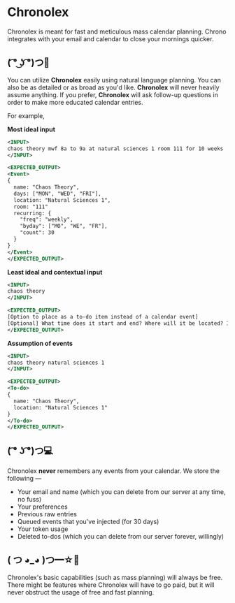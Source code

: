 # Chronolex
Chronolex is meant for fast and meticulous mass calendar planning. Chrono integrates with your email and calendar to close your mornings quicker.

## ( ͡° ͜ʖ ͡°)つ📱
You can utilize **Chronolex** easily using natural language planning. You can also be as detailed or as broad as you'd like. **Chronolex** will never heavily assume anything. If you prefer, **Chronolex** will ask follow-up questions in order to make more educated calendar entries.    

For example, 

__Most ideal input__
```xml
<INPUT>
chaos theory mwf 8a to 9a at natural sciences 1 room 111 for 10 weeks
</INPUT>

<EXPECTED_OUTPUT>
<Event>
{
  name: "Chaos Theory",
  days: ["MON", "WED", "FRI"],
  location: "Natural Sciences 1",
  room: "111"
  recurring: {
    "freq": "weekly",
    "byday": ["MO", "WE", "FR"],
    "count": 30
  }
}
</Event>
</EXPECTED_OUTPUT>
```

__Least ideal and contextual input__
```xml
<INPUT>
chaos theory
</INPUT>

<EXPECTED_OUTPUT>
[Option to place as a to-do item instead of a calendar event]
[Optional] What time does it start and end? Where will it be located? Is this a recurring event? 
</EXPECTED_OUTPUT>
```

__Assumption of events__
```xml
<INPUT>
chaos theory natural sciences 1 
</INPUT>

<EXPECTED_OUTPUT>
<To-do>
{
  name: "Chaos Theory",
  location: "Natural Sciences 1"
}
</To-do>
</EXPECTED_OUTPUT>
```

## ( ͡° ʖ ͡°)つ💻
Chronolex **never** remembers any events from your calendar. 
We store the following — 
* Your email and name (which you can delete from our server at any time, no fuss)
* Your preferences
* Previous raw entries
* Queued events that you've injected (for 30 days)
* Your token usage
* Deleted to-dos (which you can delete from our server forever, willingly)

## ( つ ◕_◕ )つ━☆💸
Chronolex's basic capabilities (such as mass planning) will always be free. There might be features where Chronolex will have to go paid, but it will never obstruct the usage of free and fast planning.

